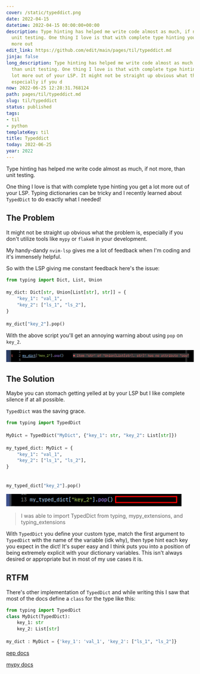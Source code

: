 ```yaml
---
cover: /static/typeddict.png
date: 2022-04-15
datetime: 2022-04-15 00:00:00+00:00
description: Type hinting has helped me write code almost as much, if not more, than
  unit testing. One thing I love is that with complete type hinting you get a lot
  more out
edit_link: https://github.com/edit/main/pages/til/typeddict.md
jinja: false
long_description: Type hinting has helped me write code almost as much, if not more,
  than unit testing. One thing I love is that with complete type hinting you get a
  lot more out of your LSP. It might not be straight up obvious what the problem is,
  especially if you d
now: 2022-06-25 12:28:31.768124
path: pages/til/typeddict.md
slug: til/typeddict
status: published
tags:
- til
- python
templateKey: til
title: Typeddict
today: 2022-06-25
year: 2022
---
```


Type hinting has helped me write code almost as much, if not more, than unit testing.

One thing I love is that with complete type hinting you get a lot more out of your LSP.
Typing dictionaries can be tricky and I recently learned about `TypedDict` to do exactly what I needed!


## The Problem

It might not be straight up obvious what the problem is, especially if you don't utilize tools like `mypy` or `flake8` in your development.

My handy-dandy `nvim-lsp` gives me a lot of feedback when I'm coding and it's immensely helpful.

So with the LSP giving me constant feedback here's the issue:

```python
from typing import Dict, List, Union

my_dict: Dict[str, Union[List[str], str]] = {
    "key_1": "val_1",
    "key_2": ["ls_1", "ls_2"],
}

my_dict["key_2"].pop()
```

With the above script you'll get an annoying warning about using `pop` on `key_2`.


![Alt text](/images/typed-dict-warning.png "dict-warning")


## The Solution

Maybe you can stomach getting yelled at by your LSP but I like complete silence if at all possible.

`TypedDict`  was the saving grace.

```python
from typing import TypedDict

MyDict = TypedDict("MyDict", {"key_1": str, "key_2": List[str]})

my_typed_dict: MyDict = {
    "key_1": "val_1",
    "key_2": ["ls_1", "ls_2"],
}


my_typed_dict["key_2"].pop()
```

![Alt text](/images/typed-dict.png "typeddict")

> I was able to import TypedDict from typing, mypy_extensions, and typing_extensions

With `TypedDict` you define your custom type, match the first argument to `TypedDict` with the name of the variable (idk why), then type hint each key you expect in the dict!
It's super easy and I think puts you into a position of being extremely explicit with your dictionary variables. 
This isn't always desired or appropriate but in most of my use cases it is.

## RTFM

There's other implementation of `TypedDict` and while writing this I saw that most of the docs define a `class` for the type like this:

```python
from typing import TypedDict
class MyDict(TypedDict):
    key_1: str
    key_2: List[str]

my_dict : MyDict = {'key_1': 'val_1', 'key_2': ["ls_1", "ls_2"]}

```

[pep docs](https://peps.python.org/pep-0589/)

[mypy docs](https://mypy.readthedocs.io/en/latest/more_types.html#typeddict)
